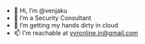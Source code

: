 - 👋 Hi, I’m @venjaku
- 👀 I’m a Security Consultant
- 🌱 I’m getting my hands dirty in cloud
- 📫 I'm reachable at vvronline.in@gmail.com
